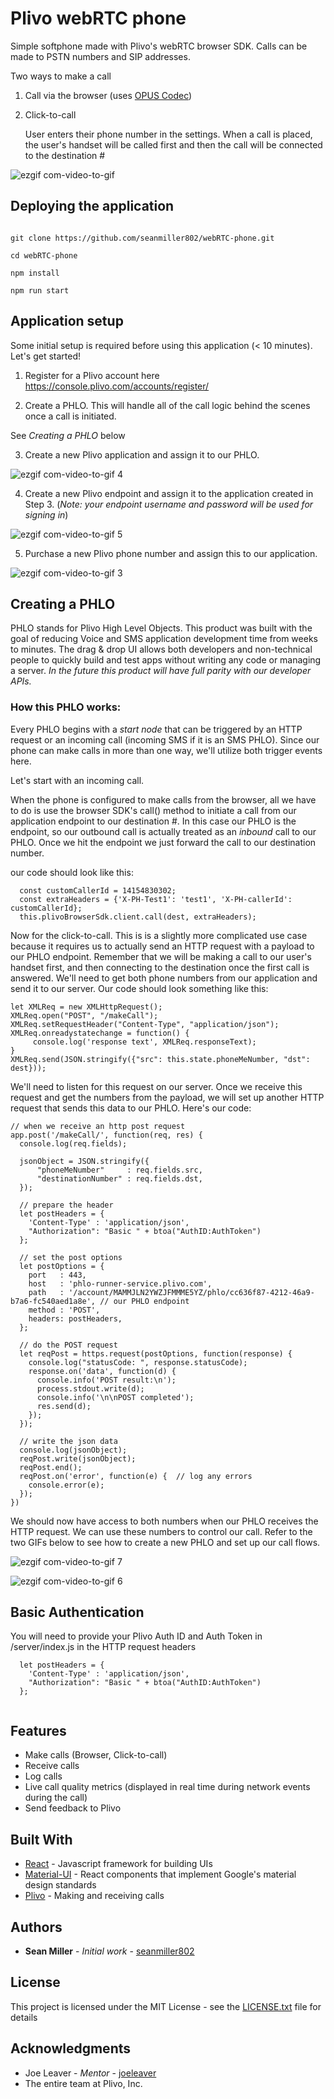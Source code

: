 # Plivo webRTC phone
Simple softphone made with Plivo's webRTC browser SDK. Calls can be made to PSTN numbers and SIP addresses.

Two ways to make a call

1. Call via the browser (uses <a href="http://opus-codec.org/" target="_blank">OPUS Codec</a>)
2. Click-to-call

     User enters their phone number in the settings. When a call is placed, the user's handset will be called first and then        the call will be connected to the destination # 

![ezgif com-video-to-gif](https://user-images.githubusercontent.com/32422458/40951940-18cd6908-682e-11e8-8e13-787de45b1a90.gif)

## Deploying the application
```

git clone https://github.com/seanmiller802/webRTC-phone.git

cd webRTC-phone

npm install 

npm run start

```

## Application setup
Some initial setup is required before using this application (< 10 minutes). Let's get started!

1. Register for a Plivo account here <a href="https://console.plivo.com/accounts/register/">https://console.plivo.com/accounts/register/</a> 

2. Create a PHLO. This will handle all of the call logic behind the scenes once a call is initiated.  

See _Creating a PHLO_ below
     
3. Create a new Plivo application and assign it to our PHLO.
  
  ![ezgif com-video-to-gif 4](https://user-images.githubusercontent.com/32422458/40952267-71e27078-682f-11e8-8c9b-8f113ed0f76d.gif)
  
4. Create a new Plivo endpoint and assign it to the application created in Step 3. (_Note: your endpoint username and password will be used for signing in_)

 ![ezgif com-video-to-gif 5](https://user-images.githubusercontent.com/32422458/40952362-d756d872-682f-11e8-9fa7-a3f83e8e140b.gif)
  
5. Purchase a new Plivo phone number and assign this to our application.

![ezgif com-video-to-gif 3](https://user-images.githubusercontent.com/32422458/40952112-e41bed8c-682e-11e8-9108-b09d788d0a2a.gif)

## Creating a PHLO
PHLO stands for Plivo High Level Objects. This product was built with the goal of reducing Voice and SMS application development time from weeks to minutes. The drag & drop UI allows both developers and non-technical people to quickly build and test apps without writing any code or managing a server. _In the future this product will have full parity with our developer APIs._

### How this PHLO works:

Every PHLO begins with a _start node_ that can be triggered by an HTTP request or an incoming call (incoming SMS if it is an SMS PHLO). Since our phone can make calls in more than one way, we'll utilize both trigger events here. 

Let's start with an incoming call. 

When the phone is configured to make calls from the browser, all we have to do is use the browser SDK's call() method to initiate a call from our application endpoint to our destination #. In this case our PHLO is the endpoint, so our outbound call is actually treated as an _inbound_ call to our PHLO. Once we hit the endpoint we just forward the call to our destination number.

our code should look like this:
```
  const customCallerId = 14154830302;
  const extraHeaders = {'X-PH-Test1': 'test1', 'X-PH-callerId': customCallerId};
  this.plivoBrowserSdk.client.call(dest, extraHeaders);
```

Now for the click-to-call. This is is a slightly more complicated use case because it requires us to actually send an HTTP request with a payload to our PHLO endpoint. Remember that we will be making a call to our user's handset first, and then connecting to the destination once the first call is answered. We'll need to get both phone numbers from our application and send it to our server. Our code should look something like this:

```
let XMLReq = new XMLHttpRequest();
XMLReq.open("POST", "/makeCall");
XMLReq.setRequestHeader("Content-Type", "application/json");
XMLReq.onreadystatechange = function() {
     console.log('response text', XMLReq.responseText);
}
XMLReq.send(JSON.stringify({"src": this.state.phoneMeNumber, "dst": dest}));
```

We'll need to listen for this request on our server. Once we receive this request and get the numbers from the payload, we will set up another HTTP request that sends this data to our PHLO. Here's our code: 

```
// when we receive an http post request
app.post('/makeCall/', function(req, res) {
  console.log(req.fields);

  jsonObject = JSON.stringify({
      "phoneMeNumber"     : req.fields.src,
      "destinationNumber" : req.fields.dst,
  });

  // prepare the header
  let postHeaders = {
    'Content-Type' : 'application/json',
    "Authorization": "Basic " + btoa("AuthID:AuthToken")
  };

  // set the post options
  let postOptions = {
    port   : 443,
    host   : 'phlo-runner-service.plivo.com',
    path   : '/account/MAMMJLN2YWZJFMMME5YZ/phlo/cc636f87-4212-46a9-b7a6-fc540aed1a8e', // our PHLO endpoint
    method : 'POST',
    headers: postHeaders,
  };

  // do the POST request
  let reqPost = https.request(postOptions, function(response) {
    console.log("statusCode: ", response.statusCode);
    response.on('data', function(d) {
      console.info('POST result:\n');
      process.stdout.write(d);
      console.info('\n\nPOST completed');
      res.send(d);
    });
  });

  // write the json data
  console.log(jsonObject);
  reqPost.write(jsonObject);
  reqPost.end();
  reqPost.on('error', function(e) {  // log any errors
    console.error(e);
  });
})
```

We should now have access to both numbers when our PHLO receives the HTTP request. We can use these numbers to control our call. Refer to the two GIFs below to see how to create a new PHLO and set up our call flows.


![ezgif com-video-to-gif 7](https://user-images.githubusercontent.com/32422458/40958848-9c68188c-684f-11e8-9fc7-ac5baf791d6e.gif)


![ezgif com-video-to-gif 6](https://user-images.githubusercontent.com/32422458/40958398-fb10c516-684d-11e8-9bf4-38e3708121d7.gif)


## Basic Authentication
You will need to provide your Plivo Auth ID and Auth Token in /server/index.js in the HTTP request headers
```
  let postHeaders = {
    'Content-Type' : 'application/json',
    "Authorization": "Basic " + btoa("AuthID:AuthToken")
  };
  
```

## Features

* Make calls (Browser, Click-to-call)
* Receive calls
* Log calls
* Live call quality metrics (displayed in real time during network events during the call)
* Send feedback to Plivo

## Built With

* [React](https://reactjs.org/) - Javascript framework for building UIs
* [Material-UI](https://material-ui.com/) - React components that implement Google's material design standards
* [Plivo](https://www.plivo.com/) - Making and receiving calls

## Authors

* **Sean Miller** - *Initial work* - [seanmiller802](https://github.com/)

## License

This project is licensed under the MIT License - see the [LICENSE.txt](LICENSE.txt) file for details

## Acknowledgments

* Joe Leaver - *Mentor* - [joeleaver](https://github.com/joeleaver)
* The entire team at Plivo, Inc. 



